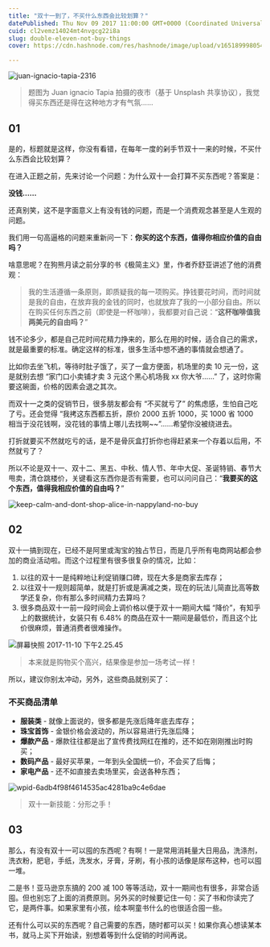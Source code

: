 ```yaml
---
title: "双十一到了，不买什么东西会比较划算？"
datePublished: Thu Nov 09 2017 11:00:00 GMT+0000 (Coordinated Universal Time)
cuid: cl2vemz14024mt4nvgcg22i8a
slug: double-eleven-not-buy-things
cover: https://cdn.hashnode.com/res/hashnode/image/upload/v1651899980549/Zu1XDcLlz.jpg

---
```


![juan-ignacio-tapia-2316](https://i.imgur.com/yez0d2U.jpg)


> 题图为 Juan ignacio Tapia 拍摄的夜市（基于 Unsplash 共享协议），我觉得买东西还是得在这种地方才有气氛…… 

## 01
是的，标题就是这样，你没有看错，在每年一度的剁手节双十一来的时候，不买什么东西会比较划算？

在进入正题之前，先来讨论一个问题：为什么双十一会打算不买东西呢？答案是：

**没钱……**

还真别笑，这不是字面意义上有没有钱的问题，而是一个消费观念甚至是人生观的问题。

我们用一句高逼格的问题来重新问一下：**你买的这个东西，值得你相应价值的自由吗？**

啥意思呢？在狗熊月读之前分享的书《极简主义》里，作者乔舒亚讲述了他的消费观：

> 我的生活遵循一条原则，即质疑我的每一项购买。挣钱要花时间，而时间就是我的自由，在放弃我的金钱的同时，也就放弃了我的一小部分自由。所以在购买任何东西之前（即使是一杯咖啡），我都要对自己说：“**这杯咖啡值我两美元的自由吗？**”

钱不论多少，都是自己花时间花精力挣来的，那么在用的时候，适合自己的需求，就是最重要的标准。确定这样的标准，很多生活中想不通的事情就会想通了。

比如你去坐飞机，等待时肚子饿了，买了一盒方便面，机场里的卖 10 元一份，这是就别去想 “家门口小卖铺才卖 3 元这个黑心机场我 xx 你大爷……” 了，这时你需要这碗面，价格的因素会退之其次。

而双十一之类的促销节日，很多朋友都会有 “不买就亏了” 的焦虑感，生怕自己吃了亏。还会觉得 “我拷这东西都五折，原价 2000 五折 1000，买 1000 省 1000 相当于没花钱啊，没花钱的事情上哪儿去找啊~~”……希望你没被绕进去。

打折就要买不然就吃亏的话，是不是骨灰盒打折你也得赶紧来一个存着以后用，不然就亏了？

所以不论是双十一、双十二、黑五、中秋、情人节、年中大促、圣诞特销、春节大甩卖，清仓跳楼价，关键看这东西你是否有需要，也可以问问自己：“**我要买的这个东西，值得我相应价值的自由吗？**”

![keep-calm-and-dont-shop-alice-in-nappyland-no-buy](https://i.imgur.com/cyav9xE.jpg)


## 02

双十一搞到现在，已经不是阿里或淘宝的独占节日，而是几乎所有电商网站都会参加的商业活动啦。而这个过程里有很多很复杂的情况，比如：

1. 以往的双十一是纯粹地让利促销赚口碑，现在大多是商家去库存；
2. 以往双十一规则超简单，就是打折或是满减之类，现在的玩法儿简直比高等数学还复杂，你有那么多时间精力去算吗？
3. 很多商品双十一前一段时间会上调价格以便于双十一期间大幅 “降价”，有知乎上的数据统计，女装只有 6.48% 的商品在双十一期间是最低价，而且这个比价很麻烦，普通消费者很难操作。

![屏幕快照 2017-11-10 下午2.25.45](https://i.imgur.com/SwzuQBW.jpg)

> 本来就是购物买个高兴，结果像是参加一场考试一样！

所以，建议你别太冲动，另外，这些商品就别买了：

### 不买商品清单

* **服装类** - 就像上面说的，很多都是先涨后降年底去库存；
* **珠宝首饰** - 金银价格会波动的，所以容易进行先涨后降；
* **爆款产品** - 爆款往往都是出了宣传费找网红在推的，还不如在刚刚推出时购买；
* **数码产品** - 最好买苹果，一年到头全国统一价，不会买了后悔；
* **家电产品** - 还不如直接去卖场里买，会送各种东西；

![wpid-6adb4f98f4614535ac4281ba9c4e6dae](https://i.imgur.com/5lP8hTB.jpg)

> 双十一新技能：分形之手！

## 03

那么，有没有双十一可以囤的东西呢？有啊！一是常用消耗量大日用品，洗涤剂，洗衣粉，肥皂，手纸，洗发水，牙膏，牙刷，有小孩的话像是尿布这种，也可以囤一堆。

二是书！亚马逊京东搞的 200 减 100 等等活动，双十一期间也有很多，非常合适囤。但也别忘了上面的消费原则。另外买的时候要记住一句：买了书和你读完了它，是两件事。如果家里有小孩，绘本啊童书什么的也很适合囤一些。

还有什么可以买的东西呢？自己需要的东西，随时都可以买！如果你真心想读某本书，就马上买下开始读，别想着等到什么促销的时间再说。